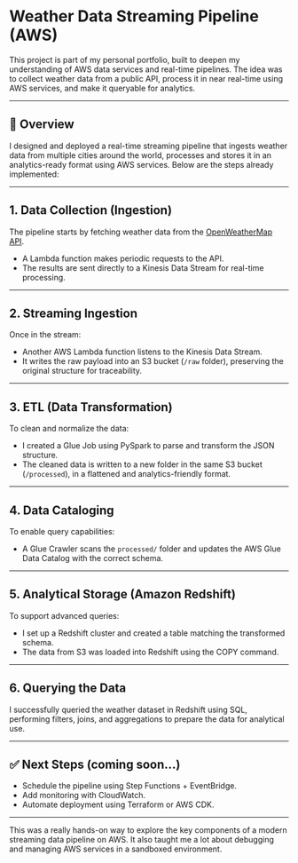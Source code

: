 # Weather Data Streaming Pipeline (AWS)

This project is part of my personal portfolio, built to deepen my understanding of AWS data services and real-time pipelines. The idea was to collect weather data from a public API, process it in near real-time using AWS services, and make it queryable for analytics.

---

## 📌 Overview

I designed and deployed a real-time streaming pipeline that ingests weather data from multiple cities around the world, processes and stores it in an analytics-ready format using AWS services. Below are the steps already implemented:

---

## 1. Data Collection (Ingestion)

The pipeline starts by fetching weather data from the [OpenWeatherMap API](https://openweathermap.org/api).

- A Lambda function makes periodic requests to the API.
- The results are sent directly to a Kinesis Data Stream for real-time processing.

---

## 2. Streaming Ingestion

Once in the stream:

- Another AWS Lambda function listens to the Kinesis Data Stream.
- It writes the raw payload into an S3 bucket (`/raw` folder), preserving the original structure for traceability.

---

## 3. ETL (Data Transformation)

To clean and normalize the data:

- I created a Glue Job using PySpark to parse and transform the JSON structure.
- The cleaned data is written to a new folder in the same S3 bucket (`/processed`), in a flattened and analytics-friendly format.

---

## 4. Data Cataloging

To enable query capabilities:

- A Glue Crawler scans the `processed/` folder and updates the AWS Glue Data Catalog with the correct schema.

---

## 5. Analytical Storage (Amazon Redshift)

To support advanced queries:

- I set up a Redshift cluster and created a table matching the transformed schema.
- The data from S3 was loaded into Redshift using the COPY command.

---

## 6. Querying the Data

I successfully queried the weather dataset in Redshift using SQL, performing filters, joins, and aggregations to prepare the data for analytical use.

---

## ✅ Next Steps (coming soon...)

- Schedule the pipeline using Step Functions + EventBridge.
- Add monitoring with CloudWatch.
- Automate deployment using Terraform or AWS CDK.

---

This was a really hands-on way to explore the key components of a modern streaming data pipeline on AWS. It also taught me a lot about debugging and managing AWS services in a sandboxed environment.
